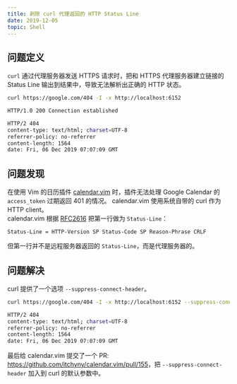 ```yaml
---
title: 剥除 curl 代理返回的 HTTP Status Line
date: 2019-12-05
topic: Shell
---
```


## 问题定义

`curl` 通过代理服务器发送 HTTPS 请求时，把和 HTTPS 代理服务器建立链接的 Status
Line 输出到结果中，导致无法解析出正确的 HTTP 状态。

```sh {3}
curl https://google.com/404 -I -x http://localhost:6152

HTTP/1.0 200 Connection established

HTTP/2 404
content-type: text/html; charset=UTF-8
referrer-policy: no-referrer
content-length: 1564
date: Fri, 06 Dec 2019 07:07:09 GMT
```

## 问题发现

在使用 Vim 的日历插件 [calendar.vim](https://github.com/itchyny/calendar.vim)
时，插件无法处理 Google Calendar 的 `access_token` 过期返回 401 的情况。
calendar.vim 使用系统自带的 curl 作为 HTTP client。  
calendar.vim 根据 [RFC2616](https://tools.ietf.org/html/rfc2616#section-6.1)
把第一行做为 `Status-Line`：

```plain
Status-Line = HTTP-Version SP Status-Code SP Reason-Phrase CRLF
```

但第一行并不是远程服务器返回的 `Status-Line`，而是代理服务器的。

## 问题解决

curl 提供了一个选项 `--suppress-connect-header`。

```sh {3}
curl https://google.com/404 -I -x http://localhost:6152 --suppress-connect-header

HTTP/2 404
content-type: text/html; charset=UTF-8
referrer-policy: no-referrer
content-length: 1564
date: Fri, 06 Dec 2019 07:07:09 GMT
```

最后给 calendar.vim 提交了一个 PR: <https://github.com/itchyny/calendar.vim/pull/155>，把 `--suppress-connect-header` 加入到 curl 的默认参数中。
